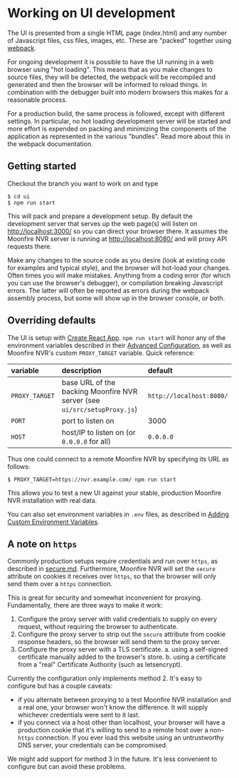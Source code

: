 # Working on UI development

The UI is presented from a single HTML page (index.html) and any number
of Javascript files, css files, images, etc. These are "packed" together
using [webpack](https://webpack.js.org).

For ongoing development it is possible to have the UI running in a web
browser using "hot loading". This means that as you make changes to source
files, they will be detected, the webpack will be recompiled and generated
and then the browser will be informed to reload things. In combination with
the debugger built into modern browsers this makes for a reasonable process.

For a production build, the same process is followed, except with different
settings. In particular, no hot loading development server will be started
and more effort is expended on packing and minimizing the components of
the application as represented in the various "bundles". Read more about
this in the webpack documentation.

## Getting started

Checkout the branch you want to work on and type

```
$ cd ui
$ npm run start
```

This will pack and prepare a development setup. By default the development
server that serves up the web page(s) will listen on
[http://localhost:3000/](http://localhost:3000/) so you can direct your browser
there. It assumes the Moonfire NVR server is running at
[http://localhost:8080/](http://localhost:8080/) and will proxy API requests
there.

Make any changes to the source code as you desire (look at existing code
for examples and typical style), and the browser will hot-load your changes.
Often times you will make mistakes. Anything from a coding error (for which
you can use the browser's debugger), or compilation breaking Javascript errors.
The latter will often be reported as errors during the webpack assembly
process, but some will show up in the browser console, or both.

## Overriding defaults

The UI is setup with [Create React App](https://create-react-app.dev/).
`npm run start` will honor any of the environment variables described in their
[Advanced Configuration](https://create-react-app.dev/docs/advanced-configuration/),
as well as Moonfire NVR's custom `PROXY_TARGET` variable. Quick reference:

| variable       | description                                                              | default                  |
| :------------- | :----------------------------------------------------------------------- | :----------------------- |
| `PROXY_TARGET` | base URL of the backing Moonfire NVR server (see `ui/src/setupProxy.js`) | `http://localhost:8080/` |
| `PORT`         | port to listen on                                                        | 3000                     |
| `HOST`         | host/IP to listen on (or `0.0.0.0` for all)                              | `0.0.0.0`                |

Thus one could connect to a remote Moonfire NVR by specifying its URL as
follows:

```
$ PROXY_TARGET=https://nvr.example.com/ npm run start
```

This allows you to test a new UI against your stable, production Moonfire NVR
installation with real data.

You can also set environment variables in `.env` files, as described in
[Adding Custom Environment Variables](https://create-react-app.dev/docs/adding-custom-environment-variables/).

## A note on `https`

Commonly production setups require credentials and run over `https`, as
described in [secure.md](secure.md). Furthermore, Moonfire NVR will set the
`secure` attribute on cookies it receives over `https`, so that the browser
will only send them over a `https` connection.

This is great for security and somewhat inconvenient for proxying.
Fundamentally, there are three ways to make it work:

   1. Configure the proxy server with valid credentials to supply on every
      request, without requiring the browser to authenticate.
   2. Configure the proxy server to strip out the `secure` attribute from
      cookie response headers, so the browser will send them to the proxy
      server.
   3. Configure the proxy server with a TLS certificate.
         a. using a self-signed certificate manually added to the browser's
            store.
         b. using a certificate from a "real" Certificate Authority (such as
             letsencrypt).

Currently the configuration only implements method 2. It's easy to configure
but has a couple caveats:

   * if you alternate between proxying to a test Moonfire NVR
     installation and a real one, your browser won't know the difference. It
     will supply whichever credentials were sent to it last.
   * if you connect via a host other than localhost, your browser will have a
     production cookie that it's willing to send to a remote host over a
     non-`https` connection. If you ever load this website using an
     untrustworthy DNS server, your credentials can be compromised.

We might add support for method 3 in the future. It's less convenient to
configure but can avoid these problems.
